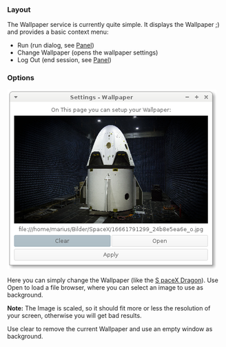 ### Layout

The Wallpaper service is currently quite simple. It displays the Wallpaper ;)
and provides a basic context menu:

* Run (run dialog, see [Panel](panel.md))
* Change Wallpaper (opens the wallpaper settings)
* Log Out (end session, see [Panel](panel.md))

### Options

![Wallpaper Settings](../img/side-wallpaper-settings.png)

Here you can simply change the Wallpaper (like the [S paceX Dragon](http://spacex.com/dragon)). Use
Open to load a file browser, where you can select an image to use as background.

__Note:__ The Image is scaled, so it should fit more or less the resolution of your screen,
otherwise you will get bad results.

Use clear to remove the current Wallpaper and use an empty window as background.

